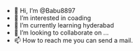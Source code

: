 - 👋 Hi, I’m @Babu8897
- 👀 I’m interested in coading
- 🌱 I’m currently learning hyderabad
- 💞️ I’m looking to collaborate on ...
- 📫 How to reach me you can send a mail.

<!---
Babu8897/Babu8897 is a ✨ special ✨ repository because its `README.md` (this file) appears on your GitHub profile.
You can click the Preview link to take a look at your changes.
--->
